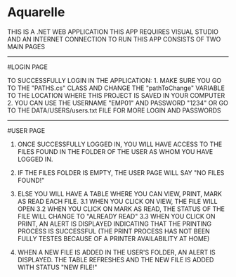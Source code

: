 # Aquarelle
THIS IS A .NET WEB APPLICATION
THIS APP REQUIRES VISUAL STUDIO AND AN INTERNET CONNECTION TO RUN
THIS APP CONSISTS OF TWO MAIN PAGES

-------------------------------------------------------------------------------------------------------------------------------------------------------  
#LOGIN PAGE

TO SUCCESSFULLY LOGIN IN THE APPLICATION:
    1. MAKE SURE YOU GO TO THE "PATHS.cs" CLASS AND CHANGE THE "pathToChange" VARIABLE TO THE LOCATION WHERE THIS PROJECT IS SAVED IN YOUR COMPUTER
    2. YOU CAN USE THE USERNAME "EMP01" AND PASSWORD "1234" OR GO TO THE DATA/USERS/users.txt FILE FOR MORE LOGIN AND PASSWORDS
    
-------------------------------------------------------------------------------------------------------------------------------------------------------    
    
#USER PAGE

  1. ONCE SUCCESSFULLY LOGGED IN, YOU WILL HAVE ACCESS TO THE FILES FOUND IN THE FOLDER OF THE USER AS WHOM YOU HAVE LOGGED IN.
  
  2. IF THE FILES FOLDER IS EMPTY, THE USER PAGE WILL SAY "NO FILES FOUND!"
  
  3. ELSE YOU WILL HAVE A TABLE WHERE YOU CAN VIEW, PRINT, MARK AS READ EACH FILE.
    3.1 WHEN YOU CLICK ON VIEW, THE FILE WILL OPEN
    3.2 WHEN YOU CLICK ON MARK AS READ, THE STATUS OF THE FILE WILL CHANGE TO "ALREADY READ"
    3.3 WHEN YOU CLICK ON PRINT, AN ALERT IS DISPLAYED INDICATING THAT THE PRINTING PROCESS IS SUCCESSFUL (THE PRINT PROCESS HAS NOT BEEN FULLY TESTES BECAUSE OF A PRINTER AVAILABILITY AT HOME)
  
  4. WHEN A NEW FILE IS ADDED IN THE USER'S FOLDER, AN ALERT IS DISPLAYED. THE TABLE REFRESHES AND THE NEW FILE IS ADDED WITH STATUS "NEW FILE!"

